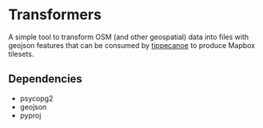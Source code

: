 # Transformers

A simple tool to transform OSM (and other geospatial) data
into files with geojson features that can be consumed by
[tippecanoe](https://github.com/mapbox/tippecanoe) to produce Mapbox
tilesets.

## Dependencies

- psycopg2
- geojson
- pyproj